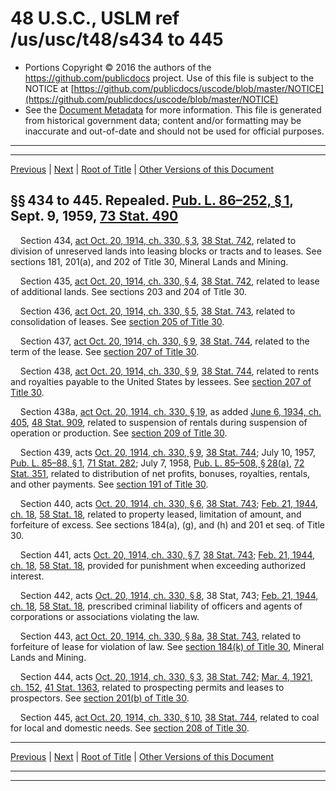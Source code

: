 ---
---

# 48 U.S.C., USLM ref /us/usc/t48/s434 to 445

* Portions Copyright © 2016 the authors of the https://github.com/publicdocs project.
  Use of this file is subject to the NOTICE at [https://github.com/publicdocs/uscode/blob/master/NOTICE](https://github.com/publicdocs/uscode/blob/master/NOTICE)
* See the [Document Metadata](././../../../..//README.md) for more information.
  This file is generated from historical government data; content and/or formatting may be inaccurate and out-of-date and should not be used for official purposes.

----------
----------

[Previous](./../../../..//us/usc/t48/ch2/m__us_usc_t48_s433.md) | [Next](./../../../..//us/usc/t48/ch2/m__us_usc_t48_s445a.md) | [Root of Title](./../../../../) | [Other Versions of this Document](https://publicdocs.github.io/go/links?ns=uslm&ref=%2Fus%2Fusc%2Ft48%2Fs434+to+445)

## §§ 434 to 445. Repealed. [Pub. L. 86–252, § 1][/us/pl/86/252/s1], Sept. 9, 1959, [73 Stat. 490][/us/stat/73/490]

    Section 434, [act Oct. 20, 1914, ch. 330, § 3][/us/act/1914-10-20/ch330/s3], [38 Stat. 742][/us/stat/38/742], related to division of unreserved lands into leasing blocks or tracts and to leases. See sections 181, 201(a), and 202 of Title 30, Mineral Lands and Mining.

    Section 435, [act Oct. 20, 1914, ch. 330, § 4][/us/act/1914-10-20/ch330/s4], [38 Stat. 742][/us/stat/38/742], related to lease of additional lands. See sections 203 and 204 of Title 30.

    Section 436, [act Oct. 20, 1914, ch. 330, § 5][/us/act/1914-10-20/ch330/s5], [38 Stat. 743][/us/stat/38/743], related to consolidation of leases. See [section 205 of Title 30][/us/usc/t30/s205].

    Section 437, [act Oct. 20, 1914, ch. 330, § 9][/us/act/1914-10-20/ch330/s9], [38 Stat. 744][/us/stat/38/744], related to the term of the lease. See [section 207 of Title 30][/us/usc/t30/s207].

    Section 438, [act Oct. 20, 1914, ch. 330, § 9][/us/act/1914-10-20/ch330/s9], [38 Stat. 744][/us/stat/38/744], related to rents and royalties payable to the United States by lessees. See [section 207 of Title 30][/us/usc/t30/s207].

    Section 438a, [act Oct. 20, 1914, ch. 330, § 19][/us/act/1914-10-20/ch330/s19], as added [June 6, 1934, ch. 405][/us/act/1934-06-06/ch405], [48 Stat. 909][/us/stat/48/909], related to suspension of rentals during suspension of operation or production. See [section 209 of Title 30][/us/usc/t30/s209].

    Section 439, acts [Oct. 20, 1914, ch. 330, § 9][/us/act/1914-10-20/ch330/s9], [38 Stat. 744][/us/stat/38/744]; July 10, 1957, [Pub. L. 85–88, § 1][/us/pl/85/88/s1], [71 Stat. 282][/us/stat/71/282]; July 7, 1958, [Pub. L. 85–508, § 28(a)][/us/pl/85/508/s28/a], [72 Stat. 351][/us/stat/72/351], related to distribution of net profits, bonuses, royalties, rentals, and other payments. See [section 191 of Title 30][/us/usc/t30/s191].

    Section 440, acts [Oct. 20, 1914, ch. 330, § 6][/us/act/1914-10-20/ch330/s6], [38 Stat. 743][/us/stat/38/743]; [Feb. 21, 1944, ch. 18][/us/act/1944-02-21/ch18], [58 Stat. 18][/us/stat/58/18], related to property leased, limitation of amount, and forfeiture of excess. See sections 184(a), (g), and (h) and 201 et seq. of Title 30.

    Section 441, acts [Oct. 20, 1914, ch. 330, § 7][/us/act/1914-10-20/ch330/s7], [38 Stat. 743][/us/stat/38/743]; [Feb. 21, 1944, ch. 18][/us/act/1944-02-21/ch18], [58 Stat. 18][/us/stat/58/18], provided for punishment when exceeding authorized interest.

    Section 442, acts [Oct. 20, 1914, ch. 330, § 8][/us/act/1914-10-20/ch330/s8], 38 Stat, 743; [Feb. 21, 1944, ch. 18][/us/act/1944-02-21/ch18], [58 Stat. 18][/us/stat/58/18], prescribed criminal liability of officers and agents of corporations or associations violating the law.

    Section 443, [act Oct. 20, 1914, ch. 330, § 8a][/us/act/1914-10-20/ch330/s8a], [38 Stat. 743][/us/stat/38/743], related to forfeiture of lease for violation of law. See [section 184(k) of Title 30][/us/usc/t30/s184/k], Mineral Lands and Mining.

    Section 444, acts [Oct. 20, 1914, ch. 330, § 3][/us/act/1914-10-20/ch330/s3], [38 Stat. 742][/us/stat/38/742]; [Mar. 4, 1921, ch. 152][/us/act/1921-03-04/ch152], [41 Stat. 1363][/us/stat/41/1363], related to prospecting permits and leases to prospectors. See [section 201(b) of Title 30][/us/usc/t30/s201/b].

    Section 445, [act Oct. 20, 1914, ch. 330, § 10][/us/act/1914-10-20/ch330/s10], [38 Stat. 744][/us/stat/38/744], related to coal for local and domestic needs. See [section 208 of Title 30][/us/usc/t30/s208].

----------

[Previous](./../../../..//us/usc/t48/ch2/m__us_usc_t48_s433.md) | [Next](./../../../..//us/usc/t48/ch2/m__us_usc_t48_s445a.md) | [Root of Title](./../../../../) | [Other Versions of this Document](https://publicdocs.github.io/go/links?ns=uslm&ref=%2Fus%2Fusc%2Ft48%2Fs434+to+445)

----------
----------

[/us/pl/86/252/s1]: https://publicdocs.github.io/go/links?ns=uslm&ref=%2Fus%2Fpl%2F86%2F252%2Fs1
[/us/stat/73/490]: https://publicdocs.github.io/go/links?ns=uslm&ref=%2Fus%2Fstat%2F73%2F490
[/us/act/1914-10-20/ch330/s3]: https://publicdocs.github.io/go/links?ns=uslm&ref=%2Fus%2Fact%2F1914-10-20%2Fch330%2Fs3
[/us/stat/38/742]: https://publicdocs.github.io/go/links?ns=uslm&ref=%2Fus%2Fstat%2F38%2F742
[/us/act/1914-10-20/ch330/s4]: https://publicdocs.github.io/go/links?ns=uslm&ref=%2Fus%2Fact%2F1914-10-20%2Fch330%2Fs4
[/us/stat/38/742]: https://publicdocs.github.io/go/links?ns=uslm&ref=%2Fus%2Fstat%2F38%2F742
[/us/act/1914-10-20/ch330/s5]: https://publicdocs.github.io/go/links?ns=uslm&ref=%2Fus%2Fact%2F1914-10-20%2Fch330%2Fs5
[/us/stat/38/743]: https://publicdocs.github.io/go/links?ns=uslm&ref=%2Fus%2Fstat%2F38%2F743
[/us/usc/t30/s205]: https://publicdocs.github.io/go/links?ns=uslm&ref=%2Fus%2Fusc%2Ft30%2Fs205
[/us/act/1914-10-20/ch330/s9]: https://publicdocs.github.io/go/links?ns=uslm&ref=%2Fus%2Fact%2F1914-10-20%2Fch330%2Fs9
[/us/stat/38/744]: https://publicdocs.github.io/go/links?ns=uslm&ref=%2Fus%2Fstat%2F38%2F744
[/us/usc/t30/s207]: https://publicdocs.github.io/go/links?ns=uslm&ref=%2Fus%2Fusc%2Ft30%2Fs207
[/us/act/1914-10-20/ch330/s9]: https://publicdocs.github.io/go/links?ns=uslm&ref=%2Fus%2Fact%2F1914-10-20%2Fch330%2Fs9
[/us/stat/38/744]: https://publicdocs.github.io/go/links?ns=uslm&ref=%2Fus%2Fstat%2F38%2F744
[/us/usc/t30/s207]: https://publicdocs.github.io/go/links?ns=uslm&ref=%2Fus%2Fusc%2Ft30%2Fs207
[/us/act/1914-10-20/ch330/s19]: https://publicdocs.github.io/go/links?ns=uslm&ref=%2Fus%2Fact%2F1914-10-20%2Fch330%2Fs19
[/us/act/1934-06-06/ch405]: https://publicdocs.github.io/go/links?ns=uslm&ref=%2Fus%2Fact%2F1934-06-06%2Fch405
[/us/stat/48/909]: https://publicdocs.github.io/go/links?ns=uslm&ref=%2Fus%2Fstat%2F48%2F909
[/us/usc/t30/s209]: https://publicdocs.github.io/go/links?ns=uslm&ref=%2Fus%2Fusc%2Ft30%2Fs209
[/us/act/1914-10-20/ch330/s9]: https://publicdocs.github.io/go/links?ns=uslm&ref=%2Fus%2Fact%2F1914-10-20%2Fch330%2Fs9
[/us/stat/38/744]: https://publicdocs.github.io/go/links?ns=uslm&ref=%2Fus%2Fstat%2F38%2F744
[/us/pl/85/88/s1]: https://publicdocs.github.io/go/links?ns=uslm&ref=%2Fus%2Fpl%2F85%2F88%2Fs1
[/us/stat/71/282]: https://publicdocs.github.io/go/links?ns=uslm&ref=%2Fus%2Fstat%2F71%2F282
[/us/pl/85/508/s28/a]: https://publicdocs.github.io/go/links?ns=uslm&ref=%2Fus%2Fpl%2F85%2F508%2Fs28%2Fa
[/us/stat/72/351]: https://publicdocs.github.io/go/links?ns=uslm&ref=%2Fus%2Fstat%2F72%2F351
[/us/usc/t30/s191]: https://publicdocs.github.io/go/links?ns=uslm&ref=%2Fus%2Fusc%2Ft30%2Fs191
[/us/act/1914-10-20/ch330/s6]: https://publicdocs.github.io/go/links?ns=uslm&ref=%2Fus%2Fact%2F1914-10-20%2Fch330%2Fs6
[/us/stat/38/743]: https://publicdocs.github.io/go/links?ns=uslm&ref=%2Fus%2Fstat%2F38%2F743
[/us/act/1944-02-21/ch18]: https://publicdocs.github.io/go/links?ns=uslm&ref=%2Fus%2Fact%2F1944-02-21%2Fch18
[/us/stat/58/18]: https://publicdocs.github.io/go/links?ns=uslm&ref=%2Fus%2Fstat%2F58%2F18
[/us/act/1914-10-20/ch330/s7]: https://publicdocs.github.io/go/links?ns=uslm&ref=%2Fus%2Fact%2F1914-10-20%2Fch330%2Fs7
[/us/stat/38/743]: https://publicdocs.github.io/go/links?ns=uslm&ref=%2Fus%2Fstat%2F38%2F743
[/us/act/1944-02-21/ch18]: https://publicdocs.github.io/go/links?ns=uslm&ref=%2Fus%2Fact%2F1944-02-21%2Fch18
[/us/stat/58/18]: https://publicdocs.github.io/go/links?ns=uslm&ref=%2Fus%2Fstat%2F58%2F18
[/us/act/1914-10-20/ch330/s8]: https://publicdocs.github.io/go/links?ns=uslm&ref=%2Fus%2Fact%2F1914-10-20%2Fch330%2Fs8
[/us/act/1944-02-21/ch18]: https://publicdocs.github.io/go/links?ns=uslm&ref=%2Fus%2Fact%2F1944-02-21%2Fch18
[/us/stat/58/18]: https://publicdocs.github.io/go/links?ns=uslm&ref=%2Fus%2Fstat%2F58%2F18
[/us/act/1914-10-20/ch330/s8a]: https://publicdocs.github.io/go/links?ns=uslm&ref=%2Fus%2Fact%2F1914-10-20%2Fch330%2Fs8a
[/us/stat/38/743]: https://publicdocs.github.io/go/links?ns=uslm&ref=%2Fus%2Fstat%2F38%2F743
[/us/usc/t30/s184/k]: https://publicdocs.github.io/go/links?ns=uslm&ref=%2Fus%2Fusc%2Ft30%2Fs184%2Fk
[/us/act/1914-10-20/ch330/s3]: https://publicdocs.github.io/go/links?ns=uslm&ref=%2Fus%2Fact%2F1914-10-20%2Fch330%2Fs3
[/us/stat/38/742]: https://publicdocs.github.io/go/links?ns=uslm&ref=%2Fus%2Fstat%2F38%2F742
[/us/act/1921-03-04/ch152]: https://publicdocs.github.io/go/links?ns=uslm&ref=%2Fus%2Fact%2F1921-03-04%2Fch152
[/us/stat/41/1363]: https://publicdocs.github.io/go/links?ns=uslm&ref=%2Fus%2Fstat%2F41%2F1363
[/us/usc/t30/s201/b]: https://publicdocs.github.io/go/links?ns=uslm&ref=%2Fus%2Fusc%2Ft30%2Fs201%2Fb
[/us/act/1914-10-20/ch330/s10]: https://publicdocs.github.io/go/links?ns=uslm&ref=%2Fus%2Fact%2F1914-10-20%2Fch330%2Fs10
[/us/stat/38/744]: https://publicdocs.github.io/go/links?ns=uslm&ref=%2Fus%2Fstat%2F38%2F744
[/us/usc/t30/s208]: https://publicdocs.github.io/go/links?ns=uslm&ref=%2Fus%2Fusc%2Ft30%2Fs208


